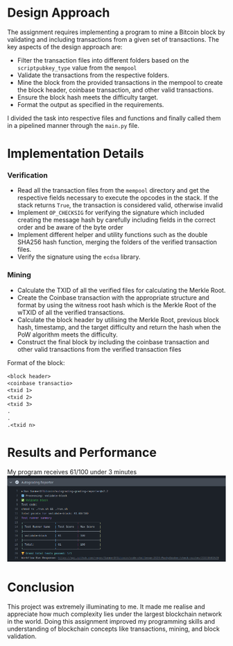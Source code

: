 # Design Approach

The assignment requires implementing a program to mine a Bitcoin block by validating and including transactions from a given set of transactions. The key aspects of the design approach are:
- Filter the transaction files into different folders based on the `scriptpubkey_type` value from the `mempool`
- Validate the transactions from the respective folders.
- Mine the block from the provided transactions in the mempool to create the block header, coinbase transaction, and other valid transactions.
- Ensure the block hash meets the difficulty target.
- Format the output as specified in the requirements.

I divided the task into respective files and functions and finally called them in a pipelined manner through the `main.py` file.

# Implementation Details

### Verification
- Read all the transaction files from the `mempool` directory and get the respective fields necessary to execute the opcodes in the stack. If the stack returns `True`, the transaction is considered valid, otherwise invalid
- Implement `OP_CHECKSIG` for verifying the signature which included creating the message hash by carefully including fields in the correct order and be aware of the byte order
- Implement different helper and utility functions such as the double SHA256 hash function, merging the folders of the verified transaction files.
- Verify the signature using the `ecdsa` library.

### Mining
- Calculate the TXID of all the verified files for calculating the Merkle Root.
- Create the Coinbase transaction with the appropriate structure and format by using the witness root hash which is the Merkle Root of the wTXID of all the verified transactions.
- Calculate the block header by utilising the Merkle Root, previous block hash, timestamp, and the target difficulty and return the hash when the PoW algorithm meets the difficulty.
- Construct the final block by including the coinbase transaction and other valid transactions from the verified transaction files

Format of the block:
```
<block header>
<coinbase transactio>
<txid 1>
<txid 2>
<txid 3>
.
.
.<txid n>
```

# Results and Performance
My program receives 61/100 under 3 minutes
![grade](assets/grader_output.png)

# Conclusion

This project was extremely illuminating to me. It made me realise and appreciate how much complexity lies under the largest blockchain network in the world. Doing this assignment improved my programming skills and understanding of blockchain concepts like transactions, mining, and block validation.